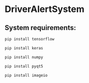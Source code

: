 # DriverAlertSystem

## System requirements:

```bash
pip install tensorflow
```
```bash
pip install keras 
```
```bash
pip install numpy
```
```bash
pip install pyqt5
```
```bash
pip install imageio
```
